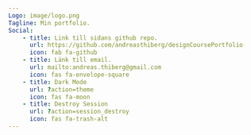 ```yaml
---
Logo: image/logo.png
Tagline: Min portfolio.
Social:
    - title: Link till sidans github repo.
      url: https://github.com/andreasthiberg/designCoursePortfolio
      icon: fab fa-github
    - title: Länk till email.
      url: mailto:andreas.thiberg@gmail.com
      icon: fas fa-envelope-square
    - title: Dark Mode
      url: ?action=theme
      icon: fas fa-moon
    - title: Destroy Session
      url: ?action=session_destroy
      icon: fas fa-trash-alt
---
```

